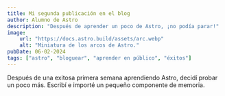 ```yaml
---
title: Mi segunda publicación en el blog
author: Alumno de Astro
description: "Después de aprender un poco de Astro, ¡no podía parar!"
image:
    url: "https://docs.astro.build/assets/arc.webp"
    alt: "Miniatura de los arcos de Astro."
pubDate: 06-02-2024
tags: ["astro", "bloguear", "aprender en público", "éxitos"]
---
```

Después de una exitosa primera semana aprendiendo Astro, decidí probar un poco más. Escribí e importé un pequeño componente de memoria.